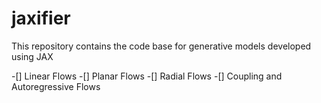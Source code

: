 # jaxifier
This repository contains the code base for generative models developed using JAX

-[] Linear Flows
-[] Planar Flows
-[] Radial Flows
-[] Coupling and Autoregressive Flows
